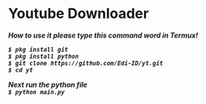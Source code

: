 # Youtube Downloader

***How to use it please type this command word in Termux!***

***`$ pkg install git`***<br>
***`$ pkg install python`***<br>
***`$ git clone https://github.com/Edi-ID/yt.git`***<br>
***`$ cd yt`***<br>

***Next run the python file***<br>
***`$ python main.py`***


